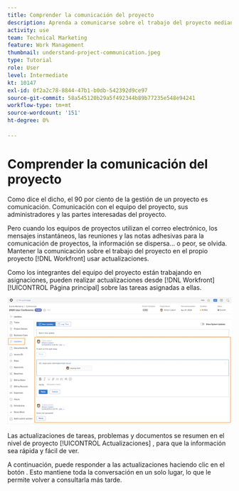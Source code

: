 ```yaml
---
title: Comprender la comunicación del proyecto
description: Aprenda a comunicarse sobre el trabajo del proyecto mediante actualizaciones de proyectos, tareas, problemas o documentos. A continuación, revise las actualizaciones existentes en [!DNL  Workfront].
activity: use
team: Technical Marketing
feature: Work Management
thumbnail: understand-project-communication.jpeg
type: Tutorial
role: User
level: Intermediate
kt: 10147
exl-id: 0f2a2c78-8844-47b1-b0db-542392d9ce97
source-git-commit: 58a545120b29a5f492344b89b77235e548e94241
workflow-type: tm+mt
source-wordcount: '151'
ht-degree: 0%

---
```


# Comprender la comunicación del proyecto

Como dice el dicho, el 90 por ciento de la gestión de un proyecto es comunicación. Comunicación con el equipo del proyecto, sus administradores y las partes interesadas del proyecto.

Pero cuando los equipos de proyectos utilizan el correo electrónico, los mensajes instantáneos, las reuniones y las notas adhesivas para la comunicación de proyectos, la información se dispersa... o peor, se olvida. Mantener la comunicación sobre el trabajo del proyecto en el propio proyecto [!DNL Workfront] usar actualizaciones.

Como los integrantes del equipo del proyecto están trabajando en asignaciones, pueden realizar actualizaciones desde [!DNL Workfront] [!UICONTROL Página principal] sobre las tareas asignadas a ellas.

![Sección Actualizaciones de un proyecto](assets/planner-fund-project-communication.png)

Las actualizaciones de tareas, problemas y documentos se resumen en el nivel de proyecto [!UICONTROL Actualizaciones] , para que la información sea rápida y fácil de ver.

A continuación, puede responder a las actualizaciones haciendo clic en el botón . Esto mantiene toda la conversación en un solo lugar, lo que le permite volver a consultarla más tarde.

<!---
learn more urls
Communicate about work in Home
Subscribe to items in Workfront
Update work
--->

